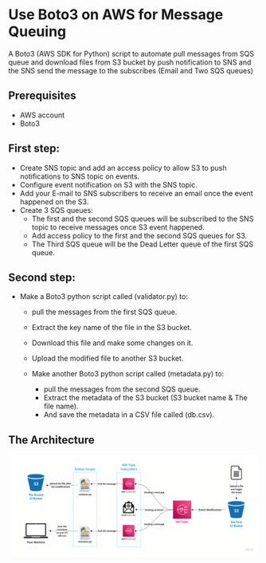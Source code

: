 # Use Boto3 on AWS for Message Queuing
A Boto3 (AWS SDK for Python) script to automate pull messages from SQS queue and download files from S3 bucket by push notification to SNS and the SNS send the message to the subscribes (Email and Two SQS queues)


## Prerequisites
- AWS account
- Boto3 

## First step:
  - Create SNS topic and add an access policy to allow S3 to push notifications to SNS topic on events.
  - Configure event notification on S3 with the SNS topic.
  - Add your E-mail to SNS subscribers to receive an email once the event happened on the S3.
  - Create 3 SQS queues:
     - The first and the second SQS queues will be subscribed to the SNS topic to receive messages once S3 event happened.
     - Add access policy to the first and the second SQS queues for S3.
     - The Third SQS queue will be the Dead Letter queue of the first SQS queue.

## Second step:
- Make a Boto3 python script called (validator.py) to: 
    - pull the messages from the first SQS queue.
    - Extract the key name of the file in the S3 bucket.
    - Download this file and make some changes on it.
    - Upload the modified file to another S3 bucket.
  
  - Make another Boto3 python script called (metadata.py) to:
    - pull the messages from the second SQS queue.
    - Extract the metadata of the S3 bucket (S3 bucket name & The file name).
    - And save the metadata in a CSV file called (db.csv).

## The Architecture
![terminal screenshot](https://raw.githubusercontent.com/Ahmedsamymahrous/Boto3-AWS-MessageQueuing/main/image_for_illustration.jpg)
